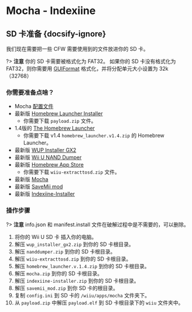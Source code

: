 # Mocha - Indexiine

## SD 卡准备 {docsify-ignore}

我们现在需要把一些 CFW 需要使用到的文件放进你的 SD 卡。

?> **注意** 你的 SD 卡需要被格式化为 FAT32。 如果你的 SD 卡没有格式化为 FAT32，则你需要用 [GUIFormat](http://www.ridgecrop.demon.co.uk/index.htm?guiformat.htm) 格式化，并将分配单元大小设置为 32k（32768）

### 你需要准备点啥？

- Mocha <a href="docs/files/config.ini" download>配置文件</a>
- 最新版 [Homebrew Launcher Installer](https://github.com/wiiu-env/homebrew_launcher_installer/releases/latest)
  - 你需要下载 `payload.zip` 文件。
- 1.4版的 [The Homebrew Launcher](https://github.com/dimok789/homebrew_launcher/releases/tag/1.4)
  - 你需要下载 v1.4 `homebrew_launcher.v1.4.zip` 的 Homebrew Launcher。
- 最新版 [WUP Installer GX2](http://wiiubru.com/appstore/zips/wup_installer_gx2.zip)
- 最新版 [Wii U NAND Dumper](https://github.com/koolkdev/wiiu-nanddumper/releases/latest)
- 最新版 [Homebrew App Store](https://github.com/vgmoose/hbas/releases/latest)
  - 你需要下载 `wiiu-extracttosd.zip` 文件。
- 最新版 [Mocha](https://www.wiiubru.com/appstore/zips/mocha.zip)
- 最新版 <a href="docs/files/savemii_mod.zip" download>SaveMii mod</a>
- 最新版 [Indexiine-Installer](https://github.com/GaryOderNichts/indexiine-installer/releases/latest)

### 操作步骤

?> **注意** info.json 和 manifest.install 文件在破解过程中是不需要的，可以删除。

1. 将你的 Wii U SD 卡 插入你的电脑。
1. 解压 `wup_installer_gx2.zip` 到你的 SD 卡根目录。
1. 解压 `nanddumper.zip` 到你的 SD 卡根目录。
1. 解压 `wiiu-extracttosd.zip` 到你的 SD 卡根目录。
1. 解压 `homebrew_launcher.v.1.4.zip` 到你的 SD 卡根目录。
1. 解压 `mocha.zip` 到你的 SD 卡根目录。
1. 解压 `indexiine-installer.zip` 到你的 SD 卡根目录。
1. 解压 `savemii_mod.zip` 到你 SD 卡的根目录。
1. 复制 `config.ini` 到 SD 卡的 `/wiiu/apps/mocha` 文件夹下。
1. 从 `payload.zip` 中解压 `payload.elf` 到 SD 卡根目录下的 `wiiu` 文件夹中。
